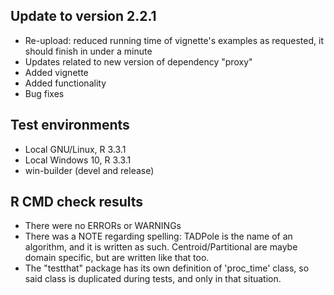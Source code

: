 ## Update to version 2.2.1
* Re-upload: reduced running time of vignette's examples as requested, it should finish in under a minute
* Updates related to new version of dependency "proxy"
* Added vignette
* Added functionality
* Bug fixes

## Test environments
* Local GNU/Linux, R 3.3.1
* Local Windows 10, R 3.3.1
* win-builder (devel and release)

## R CMD check results
* There were no ERRORs or WARNINGs
* There was a NOTE regarding spelling: TADPole is the name of an algorithm, and it is written as such. Centroid/Partitional are maybe domain specific, but are written like that too.
* The "testthat" package has its own definition of 'proc_time' class, so said class is duplicated during tests, and only in that situation.
